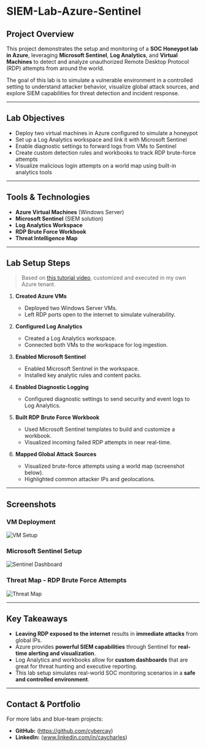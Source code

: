# SIEM-Lab-Azure-Sentinel

## Project Overview

This project demonstrates the setup and monitoring of a **SOC Honeypot lab in Azure**, leveraging **Microsoft Sentinel**, **Log Analytics**, and **Virtual Machines** to detect and analyze unauthorized Remote Desktop Protocol (RDP) attempts from around the world.

The goal of this lab is to simulate a vulnerable environment in a controlled setting to understand attacker behavior, visualize global attack sources, and explore SIEM capabilities for threat detection and incident response.

---

## Lab Objectives

- Deploy two virtual machines in Azure configured to simulate a honeypot
- Set up a Log Analytics workspace and link it with Microsoft Sentinel
- Enable diagnostic settings to forward logs from VMs to Sentinel
- Create custom detection rules and workbooks to track RDP brute-force attempts
- Visualize malicious login attempts on a world map using built-in analytics tools

---

## Tools & Technologies

- **Azure Virtual Machines** (Windows Server)
- **Microsoft Sentinel** (SIEM solution)
- **Log Analytics Workspace**
- **RDP Brute Force Workbook**
- **Threat Intelligence Map**

---

## Lab Setup Steps

> Based on [this tutorial video](https://youtu.be/g5JL2RIbThM?si=pJrclZgGGXbcFgkS), customized and executed in my own Azure tenant.

1. **Created Azure VMs**
   - Deployed two Windows Server VMs.
   - Left RDP ports open to the internet to simulate vulnerability.

2. **Configured Log Analytics**
   - Created a Log Analytics workspace.
   - Connected both VMs to the workspace for log ingestion.

3. **Enabled Microsoft Sentinel**
   - Enabled Microsoft Sentinel in the workspace.
   - Installed key analytic rules and content packs.

4. **Enabled Diagnostic Logging**
   - Configured diagnostic settings to send security and event logs to Log Analytics.

5. **Built RDP Brute Force Workbook**
   - Used Microsoft Sentinel templates to build and customize a workbook.
   - Visualized incoming failed RDP attempts in near real-time.

6. **Mapped Global Attack Sources**
   - Visualized brute-force attempts using a world map (screenshot below).
   - Highlighted common attacker IPs and geolocations.

---

## Screenshots

### VM Deployment
![VM Setup]()

### Microsoft Sentinel Setup
![Sentinel Dashboard]()

### Threat Map - RDP Brute Force Attempts
![Threat Map]()

---

## Key Takeaways

- **Leaving RDP exposed to the internet** results in **immediate attacks** from global IPs.
- Azure provides **powerful SIEM capabilities** through Sentinel for **real-time alerting and visualization**.
- Log Analytics and workbooks allow for **custom dashboards** that are great for threat hunting and executive reporting.
- This lab setup simulates real-world SOC monitoring scenarios in a **safe and controlled environment**.

---

## Contact & Portfolio

For more labs and blue-team projects:

- **GitHub:** (https://github.com/cybercay)
- **LinkedIn:** (www.linkedin.com/in/caycharles)

